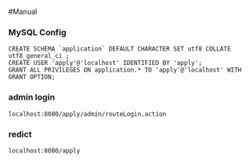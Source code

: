 #Manual

### MySQL Config
```
CREATE SCHEMA `application` DEFAULT CHARACTER SET utf8 COLLATE utf8_general_ci ;
CREATE USER 'apply'@'localhost' IDENTIFIED BY 'apply';
GRANT ALL PRIVILEGES ON application.* TO 'apply'@'localhost' WITH GRANT OPTION;
```
### admin login
```
localhost:8080/apply/admin/routeLogin.action
```
### redict
```
localhost:8080/apply
```